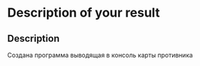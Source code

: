 # Description of your result


## Description

Создана программа выводящая в консоль карты противника


